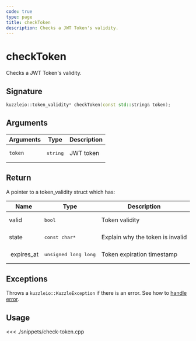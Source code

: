 ```yaml
---
code: true
type: page
title: checkToken
description: Checks a JWT Token's validity.
---
```


# checkToken

Checks a JWT Token's validity.

## Signature

```cpp
kuzzleio::token_validity* checkToken(const std::string& token);
```

## Arguments

| Arguments | Type              | Description |
| --------- | ----------------- | ----------- |
| `token`   | <pre>string</pre> | JWT token   |

## Return

A pointer to a token_validity struct which has:

| Name        | Type                          | Description                      |
| ----------- | ----------------------------- | -------------------------------- |
| valid       | <pre>bool</pre>               | Token validity                   |
| state       | <pre>const char\*</pre>       | Explain why the token is invalid |
|  expires_at | <pre>unsigned long long</pre> | Token expiration timestamp       |

## Exceptions

Throws a `kuzzleio::KuzzleException` if there is an error. See how to [handle error](/sdk/cpp/1/essentials/error-handling).

## Usage

<<< ./snippets/check-token.cpp
